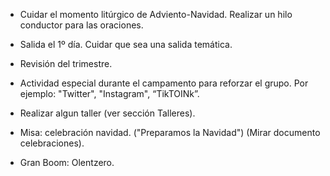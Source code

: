 [nombre]: <> (Campamento de Navidad)
[sidebar]: <> (Campa Navidad)
[icon]: <> (fa-snowflake)
[exit]: <> (exit)

- Cuidar el momento litúrgico de Adviento-Navidad. Realizar un hilo conductor para las oraciones.

- Salida el 1º día. Cuidar que sea una salida temática.

- Revisión del trimestre.

- Actividad especial durante el campamento para reforzar el grupo. Por ejemplo: "Twitter", "Instagram", “TikTOINk”.

- Realizar algun taller (ver sección Talleres).

- Misa: celebración navidad. ("Preparamos la Navidad") (Mirar documento celebraciones).

- Gran Boom: Olentzero.
